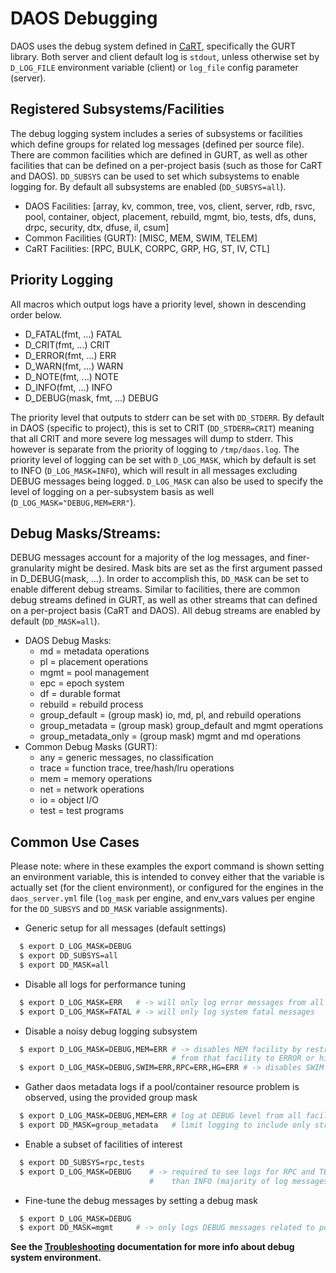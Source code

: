 # DAOS Debugging

DAOS uses the debug system defined in
[CaRT](https://github.com/daos-stack/daos/tree/master/src/cart),
specifically the GURT library. 
Both server and client default log is `stdout`, 
unless otherwise set by `D_LOG_FILE` environment variable (client) or
`log_file` config parameter (server).

## Registered Subsystems/Facilities

The debug logging system includes a series of subsystems or facilities which
define groups for related log messages (defined per source file). There are
common facilities which are defined in GURT, as well as other facilities that
can be defined on a per-project basis (such as those for CaRT and DAOS).
`DD_SUBSYS` can be used to set which subsystems to enable logging for. By
default all subsystems are enabled (`DD_SUBSYS=all`).
- DAOS Facilities: [array, kv, common, tree, vos, client, server, rdb, rsvc,
		    pool, container, object, placement, rebuild, mgmt, bio, tests, dfs,
		    duns, drpc, security, dtx, dfuse, il, csum]
- Common Facilities (GURT): [MISC, MEM, SWIM, TELEM]
- CaRT Facilities: [RPC, BULK, CORPC, GRP, HG, ST, IV, CTL]

## Priority Logging

All macros which output logs have a priority level, shown in descending order
below.
- D_FATAL(fmt, ...)		FATAL
- D_CRIT(fmt, ...)		CRIT
- D_ERROR(fmt, ...)		ERR
- D_WARN(fmt, ...)		WARN
- D_NOTE(fmt, ...)		NOTE
- D_INFO(fmt, ...)		INFO
- D_DEBUG(mask, fmt, ...)	DEBUG

The priority level that outputs to stderr can be set with `DD_STDERR`. By
default in DAOS (specific to project), this is set to CRIT (`DD_STDERR=CRIT`)
meaning that all CRIT and more severe log messages will dump to stderr. This
however is separate from the priority of logging to `/tmp/daos.log`. The
priority level of logging can be set with `D_LOG_MASK`, which by default is set
to INFO (`D_LOG_MASK=INFO`), which will result in all messages excluding DEBUG
messages being logged. `D_LOG_MASK` can also be used to specify the level of
logging on a per-subsystem basis as well (`D_LOG_MASK="DEBUG,MEM=ERR"`).

## Debug Masks/Streams:

DEBUG messages account for a majority of the log messages, and finer-granularity
might be desired. Mask bits are set as the first argument passed in
D_DEBUG(mask, ...). In order to accomplish this, `DD_MASK` can be set to enable
different debug streams. Similar to facilities, there are common debug streams
defined in GURT, as well as other streams that can defined on a per-project
basis (CaRT and DAOS). All debug streams are enabled by default (`DD_MASK=all`).
- DAOS Debug Masks:
	- md = metadata operations
	- pl = placement operations
	- mgmt = pool management
	- epc = epoch system
	- df = durable format
	- rebuild = rebuild process
	- group_default = (group mask) io, md, pl, and rebuild operations
	- group_metadata = (group mask) group_default and mgmt operations
	- group_metadata_only = (group mask) mgmt and md operations
- Common Debug Masks (GURT):
	- any = generic messages, no classification
	- trace = function trace, tree/hash/lru operations
	- mem = memory operations
	- net = network operations
	- io = object I/O
	- test = test programs

## Common Use Cases

Please note: where in these examples the export command is shown setting an environment variable,
this is intended to convey either that the variable is actually set (for the client environment), or
configured for the engines in the `daos_server.yml` file (`log_mask` per engine, and env_vars
values per engine for the `DD_SUBSYS` and `DD_MASK` variable assignments).

- Generic setup for all messages (default settings)
```bash
  $ export D_LOG_MASK=DEBUG
  $ export DD_SUBSYS=all
  $ export DD_MASK=all
```

- Disable all logs for performance tuning
```bash
  $ export D_LOG_MASK=ERR   # -> will only log error messages from all facilities
  $ export D_LOG_MASK=FATAL # -> will only log system fatal messages
```

- Disable a noisy debug logging subsystem
```bash
  $ export D_LOG_MASK=DEBUG,MEM=ERR # -> disables MEM facility by restricting all logs
                                    # from that facility to ERROR or higher priority only
  $ export D_LOG_MASK=DEBUG,SWIM=ERR,RPC=ERR,HG=ERR # -> disables SWIM and RPC/HG facilities
```

- Gather daos metadata logs if a pool/container resource problem is observed, using the provided group mask
```bash
  $ export D_LOG_MASK=DEBUG,MEM=ERR # log at DEBUG level from all facilities except MEM
  $ export DD_MASK=group_metadata   # limit logging to include only streams (mgmt, plus defaults from group_default)
```

- Enable a subset of facilities of interest
```bash
  $ export DD_SUBSYS=rpc,tests
  $ export D_LOG_MASK=DEBUG    # -> required to see logs for RPC and TESTS less severe
                               #    than INFO (majority of log messages)
```

- Fine-tune the debug messages by setting a debug mask
```bash
  $ export D_LOG_MASK=DEBUG
  $ export DD_MASK=mgmt     # -> only logs DEBUG messages related to pool management
```

**See the [Troubleshooting](admin/troubleshooting.md) documentation for more info
about debug system environment.**
